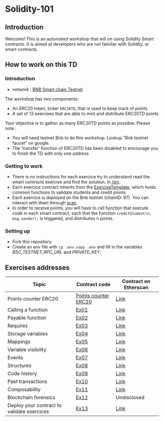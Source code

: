 # Solidity-101

## Introduction

Welcome! This is an automated workshop that will on using Solidity Smart contracts. It is aimed at developers who are not familiar with Solidity, or smart contracts.

## How to work on this TD

### Introduction

- network : [BNB Smart chain Testnet](https://chainlist.org/chain/97)

The workshop has two components:

- An ERC20 token, ticker `ERC20TD`, that is used to keep track of points
- A set of 13 exercises that are able to mint and distribute ERC20TD points

Your objective is to gather as many ERC20TD points as possible. Please note :

- You will need testnet Bnb to do this workshop. Lookup "Bnb testnet faucet" on google.
- The 'transfer' function of ERC20TD has been disabled to encourage you to finish the TD with only one address

### Getting to work

- There is no instructions for each exercice try to understand read the smart contracts exercise and find the solution, in [/src](/src).
- Each exercice contract inherits from the [ExerciseTemplate](src/ExerciseTemplate.sol), which holds common functions to validate students and credit points
- Each exercice is deployed on the Bnb testnet (chainID: 97). You can interact with them through [scan](https://testnet.bscscan.com/).
- In order to receive points, you will have to call function that execute code in each smart contract, such that the function `creditStudent(n, msg.sender);` is triggered, and distributes n points.

### Setting up

- Fork this repository.
- Create an env file with `cp .env.copy .env` and fill in the variables _*BSC_TESTNET_RPC_URL*_ and _*PRIVATE_KEY*_.

## Exercises addresses

| Topic                                      | Contract code                           | Contract on Etherscan                                                                  |
| ------------------------------------------ | --------------------------------------- | -------------------------------------------------------------------------------------- |
| Points counter ERC20                       | [Points counter ERC20](src/ERC20TD.sol) | [Link](https://testnet.bscscan.com/address/0x52ce45fb9603B2AA6af0E456ee38130B2c1A35F7) |
| Calling a function                         | [Ex01](src/Ex01.sol)                    | [Link](https://testnet.bscscan.com/address/0x9166BD9dc4F22745A3C4e54760059C4AF22198E6) |
| Payable function                           | [Ex02](src/Ex02.sol)                    | [Link](https://testnet.bscscan.com/address/0x2caaA6e42778cA5886AD4a630675dF5C851c5FC3) |
| Requires                                   | [Ex03](src/Ex03.sol)                    | [Link](https://testnet.bscscan.com/address/0x8D2429da7817c44759D35C51E25814cdaa020C9c) |
| Storage variables                          | [Ex04](src/Ex04.sol)                    | [Link](https://testnet.bscscan.com/address/0xF5813c0BA3a78Af913b1831E5EBdb16eaC7e8824) |
| Mappings                                   | [Ex05](src/Ex05.sol)                    | [Link](https://testnet.bscscan.com/address/0xf2531A7861Dc74235Ca6646B5843Ec80B3C9B8FF) |
| Variable visibility                        | [Ex06](src/Ex06.sol)                    | [Link](https://testnet.bscscan.com/address/0x4d6d12Ca157146b99aF19c0Bd093e925247c5859) |
| Events                                     | [Ex07](src/Ex07.sol)                    | [Link](https://testnet.bscscan.com/address/0x8A7DF2641b7Fe88E767B5e7AEFc4ed5914DC2069) |
| Structures                                 | [Ex08](src/Ex08.sol)                    | [Link](https://testnet.bscscan.com/address/0x3b968D46035feA417f2a25A5A478c7b9cb6B7D0A) |
| Code history                               | [Ex09](src/Ex09.sol)                    | [Link](https://testnet.bscscan.com/address/0x8eADA924E6048913A0a977236265b4bE90f4B0Ef) |
| Past transactions                          | [Ex10](src/Ex10.sol)                    | [Link](https://testnet.bscscan.com/address/0x44fc9d8FC0104e52f2FfF211c331996E4998C3Ec) |
| Composability                              | [Ex11](src/Ex11.sol)                    | [Link](https://testnet.bscscan.com/address/0xAa13Edb5b4fE957f804c72e9c49D11849aC911Ed) |
| Blockchain forensics                       | [Ex12](src/Ex12.sol)                    | Undisclosed                                                                            |
| Deploy your contract to validate exercices | [Ex13](src/Ex13.sol)                    | [Link](https://testnet.bscscan.com/address/0x5074DD0dc5dc66Ffafd0B3EF96fE3CC29dB94D52) |
